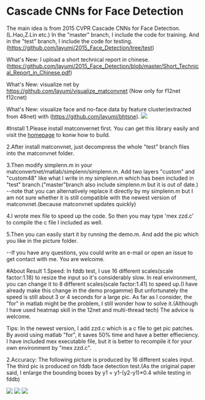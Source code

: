 # Cascade CNNs for Face Detection
The main idea is from 2015 CVPR Cascade CNNs for Face Detection.(L.Hao,Z.Lin etc.)
In the "master" branch, I include the code for training. And in the "test" branch, I include the code for testing.(https://github.com/layumi/2015_Face_Detection/tree/test) 

What's New: I upload a short technical report in chinese. (https://github.com/layumi/2015_Face_Detection/blob/master/Short_Technical_Report_in_Chinese.pdf)

What's New: visualize net by https://github.com/layumi/visualize_matconvnet (Now only for f12net f12cnet)

What's New: visualize face and no-face data by feature cluster(extracted from 48net) with (https://github.com/layumi/bhtsne).
![](https://github.com/layumi/bhtsne/blob/master/face.jpg)

#Install
1.Please install matconvernet first. You can get this library easily and visit the [homepage](http://www.vlfeat.org/matconvnet) to konw how to build.

2.After install matconvnet, just decompress the whole "test" branch files into the matconvnet folder.

3.Then modify simplenn.m in your matconvertnet/matlab/simplenn/simplenn.m.
Add two layers "custom" and "custom48" like what I write in my simplenn.m which has been included in "test" branch.("master"branch also include simplenn.m but it is out of date.)
--note that you can alternatively replace it directly by my simplenn.m but I am not sure whether it is still compatible with the newest version of matconvnet.(because matconvnet updates quickly)

4.I wrote mex file to speed up the code. So then you may type 'mex zzd.c' to compile the c file I included as well. 

5.Then you can easily start it by running the demo.m. And add the pic which you like in the picture folder.

--If you have any questions, you could write an e-mail or open an issue to get contact with me. You are welcome.

#About Result
1.Speed: In fddb test, I use 16 different scales(scale factor:1.18) to resize the input so it's considerably slow. In real environment, you can change it to 8 different scales(scale factor:1.41) to speed up.(I have already make this change in the demo progamme) But unfortunately the speed is still about 3 or 4 seconds for a large pic. As far as I consider, the "for" in matlab might be the problem, I still wonder how to solve it.(Although I have used heatmap skill in the 12net and multi-thread tech) The advice is welcome.

Tips: In the newest version, I add zzd.c which is a c file to get pic patches. By avoid using matlab "for", it saves 50% time and have a better effieciency.  I have included mex executable file, but it is better to recompile it for your own environment by "mex zzd.c". 

2.Accuracy: The following picture is produced by 16 different scales input. The third pic is produced on fddb face detection test.(As the original paper said, I enlarge the bounding boxes by y1 = y1-(y2-y1)*0.4 while testing in fddb)

![](https://github.com/layumi/2015_Face_Detection/blob/test/test/p1597154992.jpg)
![](https://github.com/layumi/2015_Face_Detection/blob/test/show2.png)
![](https://github.com/layumi/2015_Face_Detection/blob/test/discROC-compare.png)

